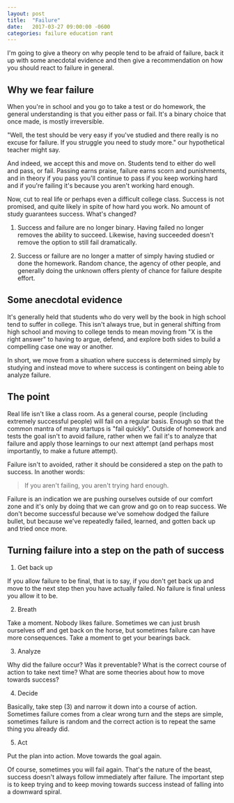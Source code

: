 ```yaml
---
layout: post
title:  "Failure"
date:   2017-03-27 09:00:00 -0600
categories: failure education rant
---
```


I'm going to give a theory on why people tend to be afraid of failure, back it up with some anecdotal evidence and then give a recommendation on how you should react to failure in general.

## Why we fear failure

When you're in school and you go to take a test or do homework, the general understanding is that you either pass or fail. It's a binary choice that once made, is mostly irreversible.

"Well, the test should be very easy if you've studied and there really is no excuse for failure. If you struggle you need to study more." our hypothetical teacher might say.

And indeed, we accept this and move on. Students tend to either do well and pass, or fail. Passing earns praise, failure earns scorn and punishments, and in theory if you pass you'll continue to pass if you keep working hard and if you're failing it's because you aren't working hard enough.

Now, cut to real life or perhaps even a difficult college class. Success is not promised, and quite likely in spite of how hard you work. No amount of study guarantees success. What's changed?

1. Success and failure are no longer binary. Having failed no longer removes the ability to succeed. Likewise, having succeeded doesn't remove the option to still fail dramatically.

2. Success or failure are no longer a matter of simply having studied or done the homework. Random chance, the agency of other people, and generally doing the unknown offers plenty of chance for failure despite effort.

## Some anecdotal evidence

It's generally held that students who do very well by the book in high school tend to suffer in college. This isn't always true, but in general shifting from high school and moving to college tends to mean moving from "X is the right answer" to having to argue, defend, and explore both sides to build a compelling case one way or another.

In short, we move from a situation where success is determined simply by studying and instead move to where success is contingent on being able to analyze failure.

## The point

Real life isn't like a class room. As a general course, people (including extremely successful people) will fail on a regular basis. Enough so that the common mantra of many startups is "fail quickly". Outside of homework and tests the goal isn't to avoid failure, rather when we fail it's to analyze that failure and apply those learnings to our next attempt (and perhaps most importantly, to make a future attempt).

Failure isn't to avoided, rather it should be considered a step on the path to success. In another words:

> If you aren't failing, you aren't trying hard enough.

Failure is an indication we are pushing ourselves outside of our comfort zone and it's only by doing that we can grow and go on to reap success. We don't become successful because we've somehow dodged the failure bullet, but because we've repeatedly failed, learned, and gotten back up and tried once more.

## Turning failure into a step on the path of success

1. Get back up

  If you allow failure to be final, that is to say, if you don't get back up and move to the next step then you have actually failed. No failure is final unless you allow it to be.

2. Breath

  Take a moment. Nobody likes failure. Sometimes we can just brush ourselves off and get back on the horse, but sometimes failure can have more consequences. Take a moment to get your bearings back.

3. Analyze

  Why did the failure occur? Was it preventable? What is the correct course of action to take next time? What are some theories about how to move towards success?

4. Decide

  Basically, take step (3) and narrow it down into a course of action. Sometimes failure comes from a clear wrong turn and the steps are simple, sometimes failure is random and the correct action is to repeat the same thing you already did.

5. Act

  Put the plan into action. Move towards the goal again.

Of course, sometimes you will fail again. That's the nature of the beast, success doesn't always follow immediately after failure. The important step is to keep trying and to keep moving towards success instead of falling into a downward spiral.
